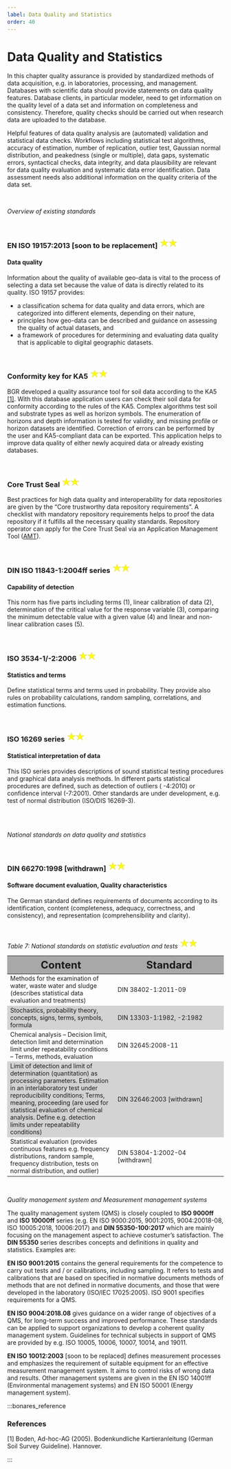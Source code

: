 ```yaml
---
label: Data Quality and Statistics
order: 40
---
```

# Data Quality and Statistics

In this chapter quality assurance is provided by standardized methods of data acquisition, e.g. in laboratories, processing,
and management. Databases with scientific data should provide statements on data quality features. Database clients, 
in particular modeler, need to get information on the quality level of a data set and information on completeness and consistency.
Therefore, quality checks should be carried out when research data are uploaded to the database.

Helpful features of data quality analysis are (automated) validation and statistical data checks. Workflows including 
statistical test algorithms, accuracy of estimation, number of replication, outlier test, Gaussian normal distribution, 
and peakedness (single or multiple), data gaps, systematic errors, syntactical checks, data integrity, and data plausibility
are relevant for data quality evaluation and systematic data error identification. Data assessment needs also additional 
information on the quality criteria of the data set.

<br>

_Overview of existing standards_

<br>

### EN ISO 19157:2013 [soon to be replacement] ![](/static/img/two_star.png)
#### Data quality 

Information about the quality of available geo-data is vital to the process of selecting a data set 
because the value of data is directly related to its quality. ISO 19157 provides:

-	a classification schema for data quality and data errors, which are categorized into different elements, depending on their nature, 
-	principles how geo-data can be described and guidance on assessing the quality of actual datasets, and 
-	a framework of procedures for determining and evaluating data quality that is applicable to digital geographic datasets.

<br>

### Conformity key for KA5  ![](/static/img/two_star.png)
BGR developed a quality assurance tool for soil data according to the KA5 [[1]](https://www.schweizerbart.de/publications/detail/isbn/9783510959204/Bodenkundliche_Kartieranleitung_5_Aufl). With this database application users can check 
their soil data for conformity according to the rules of the KA5. Complex algorithms test soil and substrate types as well
as horizon symbols. The enumeration of horizons and depth information is tested for validity, and missing profile or horizon
datasets are identified. Correction of errors can be performed by the user and KA5-compliant data can be exported. 
This application helps to improve data quality of either newly acquired data or already existing databases.

<br>

### Core Trust Seal  ![](/static/img/two_star.png)
Best practices for high data quality and interoperability for data repositories are given by the “Core trustworthy
data repository requirements”. A checklist with mandatory repository requirements helps to proof the data repository
if it fulfills all the necessary quality standards. Repository operator can apply for the Core Trust Seal via an
Application Management Tool ([AMT](https://www.coretrustseal.org/apply/)).

<br>

### DIN ISO 11843-1:2004ff series  ![](/static/img/two_star.png)
#### Capability of detection 
This norm has five parts including terms (1), linear calibration of data (2), determination of the critical value for the
response variable (3), comparing the minimum detectable value with a given value (4) and linear and non-linear calibration cases (5).

<br>

### ISO 3534-1/-2:2006   ![](/static/img/two_star.png)
#### Statistics and terms
Define statistical terms and terms used in probability. They provide also rules on probability calculations, random sampling,
correlations, and estimation functions. 

<br>

### ISO 16269 series ![](/static/img/two_star.png)
#### Statistical interpretation of data 
This ISO series provides descriptions of sound statistical testing procedures and graphical data analysis methods. 
In different parts statistical procedures are defined, such as detection of outliers ( -4:2010) or confidence interval (-7:2001).
Other standards are under development, e.g. test of normal distribution (ISO/DIS 16269-3).

<br>
<br>

_National standards on data quality and statistics_

<br>

### DIN 66270:1998 [withdrawn]  ![](/static/img/two_star.png)
#### Software document evaluation, Quality characteristics 
The German standard defines requirements of documents according to its identification, content (completeness, adequacy, correctness, and consistency),
and representation (comprehensibility and clarity).

<br>

_Table 7: National standards on statistic evaluation and tests_ ![](/static/img/two_star.png)

<div class="table-wrapper scrollbar overflow-hidden">
<table class="comfortable">
<thead style="font-size: 24px; background-color: #A8A8A8">
<tr>
<th><strong>Content</strong></th>
<th style=" width: 230px;"><strong>Standard</strong></th>
</tr>
</thead>
<tbody>
<tr>
<td>Methods for the examination of water, waste water and sludge
(describes statistical data evaluation and treatments)</td>
<td>DIN 38402-1:2011-09</td>
</tr>
<tr style=" background-color: #d3d3d3">
<td>Stochastics, probability theory, concepts, signs, terms, symbols, formula</td>
<td>DIN 13303-1:1982, -2:1982</td>
</tr>
<tr>
<td>Chemical analysis – Decision limit, detection limit and determination limit
under repeatability conditions – Terms, methods, evaluation</td>
<td>DIN 32645:2008-11</td>
</tr>
<tr style=" background-color: #d3d3d3">
<td>Limit of detection and limit of determination (quantitation) 
as processing parameters. Estimation in an interlaboratory
test under reproducibility conditions; Terms, meaning, proceeding 
(are used for statistical evaluation of chemical analysis.
Define e.g. detection limits under repeatability conditions)</td>
<td>DIN 32646:2003 [withdrawn]</td>
</tr>
<tr>
<td>Statistical evaluation (provides continuous features e.g. frequency distributions,
random sample, frequency distribution, tests on normal distribution, and outlier)</td>
<td>DIN 53804-1:2002-04 [withdrawn]</td>
</tr>
</tbody>
</table>
</div>

<br>

_Quality management system and Measurement management systems_

The quality management system (QMS) is closely coupled to **ISO 9000ff** and **ISO 10000ff** series 
(e.g. EN ISO 9000:2015, 9001:2015, 9004:20018-08, ISO 10005:2018, 10006:2017) and **DIN 55350-100:2017** which are mainly 
focusing on the management aspect to achieve costumer’s satisfaction. The **DIN 55350** series describes concepts and definitions
in quality and statistics. Examples are:

**EN ISO 9001:2015** contains the general requirements for the competence to carry out tests and / or calibrations, including sampling. 
It refers to tests and calibrations that are based on specified in normative documents methods of methods that are not defined in normative documents,
and those that were developed in the laboratory (ISO/IEC 17025:2005). ISO 9001 specifies requirements for a QMS.        <br>

**EN ISO 9004:2018.08** gives guidance on a wider range of objectives of a QMS, for long-term success and improved performance. 
These standards can be applied to support organizations to develop a coherent quality management system. 
Guidelines for technical subjects in support of QMS are provided by e.g. ISO 10005, 10006, 10007, 10014, and 19011.     <br> 

**EN ISO 10012:2003** [soon to be replaced] defines measurement processes and emphasizes the requirement of suitable equipment for an effective
measurement management system. It aims to control risks of wrong data and results. Other management systems are given
in the EN ISO 14001ff (Environmental management systems) and EN ISO 50001 (Energy management system).                   <br>


:::bonares_reference

### References

[1] Boden, Ad-hoc-AG (2005). Bodenkundliche Kartieranleitung (German Soil Survey Guideline). Hannover.

:::